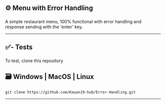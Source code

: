 **<h2>⚙️ Menu with Error Handling</h2>**

###

A simple restaurant menu, 100% functional with error handling and<br>
response sending with the 'enter' key.

---

**<h2>✅- Tests</h2>**

###

To test, clone this repository

###

**<h2>🗃️ Windows | MacOS | Linux</h2>**

###
```powershhell
git clone https://github.com/Kauan19-hub/Error-Handling.git
```

---



